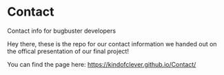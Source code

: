 # Contact
Contact info for bugbuster developers

Hey there, these is the repo for our contact information we handed out on the offical presentation of our final project!

You can find the page here: https://kindofclever.github.io/Contact/
